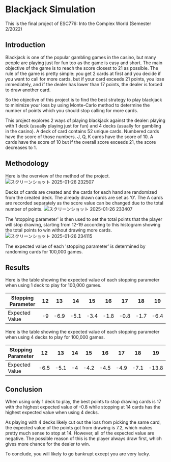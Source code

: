 # Blackjack Simulation
This is the final project of ESC776: Into the Complex World (Semester 2/2022)

## Introduction
Blackjack is one of the popular gambling games in the casino, but many people are playing just for fun too as the game is easy and short. The main objective of the game is to reach the score closest to 21 as possible. The rule of the game is pretty simple: you get 2 cards at first and you decide if you want to call for more cards, but if your card exceeds 21 points, you lose immediately, and if the dealer has lower than 17 points, the dealer is forced to draw another card.

So the objective of this project is to find the best strategy to play blackjack to minimize your loss by using Monte-Carlo method to determine the number of points which you should stop calling for more cards.

This project explores 2 ways of playing blackjack against the dealer: playing with 1 deck (usually playing just for fun) and 4 decks (usually for gambling in the casino). A deck of card contains 52 unique cards. Numbered cards have the score of those numbers. J, Q, K cards have the score of 10. A cards have the score of 10 but if the overall score exceeds 21, the score decreases to 1.

## Methodology
Here is the overview of the method of the project.
![スクリーンショット 2025-01-26 232507](https://github.com/user-attachments/assets/f8dff2c3-e7bd-4d5e-895b-e8ad2034da11)

Decks of cards are created and the cards for each hand are randomized from the created deck. The already drawn cards are set as '0'. The A cards are recorded separately as the score value can be changed due to the total number of points.
![スクリーンショット 2025-01-26 233407](https://github.com/user-attachments/assets/cb38e833-9b19-4368-960b-63ad640dfa75)

The 'stopping parameter' is then used to set the total points that the player will stop drawing, starting from 12-19 according to this histogram showing the total points to win without drawing more cards.
![スクリーンショット 2025-01-26 234115](https://github.com/user-attachments/assets/00ab01f4-9f06-46a7-bc7a-713c0e4dfbfb)

The expected value of each 'stopping parameter' is determined by randoming cards for 100,000 games.

## Results
Here is the table showing the expected value of each stopping parameter when using 1 deck to play for 100,000 games.

| Stopping Parameter | 12 | 13 | 14 | 15 | 16 | 17 | 18 | 19 |
| ------------------ | --- | --- | --- | --- | --- | --- | --- | --- |
| Expected Value | -9 | -6.9 | -5.1 | -3.4 | -1.8 | -0.8 | -1.7 | -6.4 |

Here is the table showing the expected value of each stopping parameter when using 4 decks to play for 100,000 games.

| Stopping Parameter | 12 | 13 | 14 | 15 | 16 | 17 | 18 | 19 |
| ------------------ | --- | --- | --- | --- | --- | --- | --- | --- |
| Expected Value | -6.5 | -5.1 | -4 | -4.2 | -4.5 | -4.9 | -7.1 | -13.8 |

## Conclusion
When using only 1 deck to play, the best points to stop drawing cards is 17 with the highest expected value of -0.8 while stopping at 14 cards has the highest expected value when using 4 decks.

As playing with 4 decks likely cut out the loss from picking the same card, the expected value of the points got from drawing is 7.2, which makes pretty much sense to stop at 14. However, all of the expected value are negative. The possible reason of this is the player always draw first, which gives more chance for the dealer to win.

To conclude, you will likely to go bankrupt except you are very lucky.
